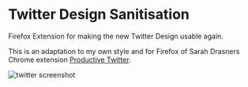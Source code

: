 # Twitter Design Sanitisation
Firefox Extension for making the new Twitter Design usable again.

This is an adaptation to my own style and for Firefox of Sarah Drasners Chrome extension [Productive Twitter](https://github.com/sdras/productive-twitter).

![twitter screenshot](https://user-images.githubusercontent.com/10426523/61977235-318e5700-afee-11e9-9db3-5c563ef62f6e.png)

